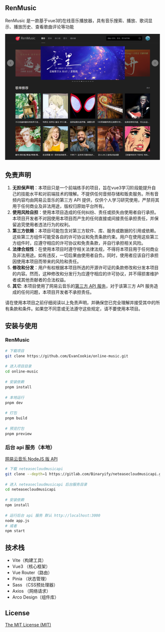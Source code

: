 ## RenMusic

RenMusic 是一款基于vue3的在线音乐播放器，具有音乐搜索、播放、歌词显示、播放历史、查看歌曲评论等功能

![](./images/index.png)

## 免责声明

1. **无担保声明**：本项目只是一个前端练手的项目，旨在vue3学习阶段能提升自己的技能水平和对前端技术的理解。不提供任何音频存储和贩卖服务。所有音频内容均由网易云音乐的第三方 API 提供，仅供个人学习研究使用，严禁将其用于任何商业及非法用途，版权归原始平台所有。
2. **使用风险自担**：使用本项目造成的任何纠纷、责任或损失由使用者自行承担。本项目开发者不对因使用本项目而产生的任何直接或间接责任承担责任，并保留追究使用者违法行为的权利。
3. **第三方依赖**：本项目可能包含对第三方软件、库、服务或数据的引用或依赖。这些第三方组件可能受各自的许可协议和免责条款约束。用户在使用这些第三方组件时，应遵守相应的许可协议和免责条款，并自行承担相关风险。
4. **法律合规性**：在使用本项目时遵守相关法律法规，不得将本项目用于任何商业及非法用途。如有违反，一切后果由使用者自负。同时，使用者应该自行承担因使用本项目而带来的风险和责任。
5. **修改和分发**：用户有权根据本项目所选的开源许可证的条款修改和分发本项目的内容。然而，这种修改和分发行为应遵守相应的许可协议，并不得损害维护者或其他贡献者的合法权益。
6. **其它**: 本项目使用了网易云音乐的[第三方 API 服务](https://github.com/Binaryify/NeteaseCloudMusicApi)，对于该第三方 API 服务造成的任何问题，本项目开发者不承担责任。

请在使用本项目之前仔细阅读以上免责声明，并确保您已完全理解并接受其中的所有条款和条件。如果您不同意或无法遵守这些规定，请不要使用本项目。

## 安装与使用

### RenMusic

```bash
# 下载项目
git clone https://github.com/EvanCookie/online-music.git

# 进入项目目录
cd online-music

# 安装依赖
pnpm install

# 本地运行
pnpm dev

# 打包
pnpm build

# 预览打包
pnpm preview
```

### 后台 api 服务（本地）

[网易云音乐 NodeJS 版 API](https://github.com/Binaryify/NeteaseCloudMusicApi)

```bash
# 下载 neteasecloudmusicapi
git clone --depth=1 https://gitlab.com/Binaryify/neteasecloudmusicapi.git

# 进入 neteasecloudmusicapi 后台服务目录
cd neteasecloudmusicapi

# 安装依赖
npm install

# 运行后台 api 服务 默认 http://localhost:3000
node app.js
# 或者
npm start
```



## 技术栈

- Vite（构建工具）
- Vue3 （核心框架）
- Vue Router（路由）
- Pinia （状态管理）
- Sass （CSS预处理器）
- Axios （网络请求）
- Arco Design（组件库）



## License

[The MIT License (MIT)](https://github.com/EvanCookie/online-music/blob/master/LICENSE)
